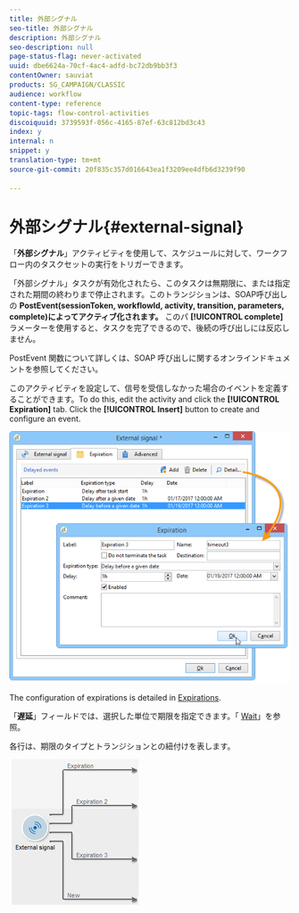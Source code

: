 ```yaml
---
title: 外部シグナル
seo-title: 外部シグナル
description: 外部シグナル
seo-description: null
page-status-flag: never-activated
uuid: dbe6624a-70cf-4ac4-adfd-bc72db9bb3f3
contentOwner: sauviat
products: SG_CAMPAIGN/CLASSIC
audience: workflow
content-type: reference
topic-tags: flow-control-activities
discoiquuid: 3739593f-056c-4165-87ef-63c812bd3c43
index: y
internal: n
snippet: y
translation-type: tm+mt
source-git-commit: 20f835c357d016643ea1f3209ee4dfb6d3239f90

---
```



# 外部シグナル{#external-signal}

「**外部シグナル**」アクティビティを使用して、スケジュールに対して、ワークフロー内のタスクセットの実行をトリガーできます。

「外部シグナル」タスクが有効化されたら、このタスクは無期限に、または指定された期間の終わりまで停止されます。このトランジションは、SOAP呼び出しの **PostEvent(sessionToken, workflowId, activity, transition, parameters, complete)によってアクティブ化されます。** このパ **[!UICONTROL complete]** ラメーターを使用すると、タスクを完了できるので、後続の呼び出しには反応しません。

PostEvent 関数について詳しくは、SOAP 呼び出しに関するオンラインドキュメントを参照してください。

このアクティビティを設定して、信号を受信しなかった場合のイベントを定義することができます。To do this, edit the activity and click the **[!UICONTROL Expiration]** tab. Click the **[!UICONTROL Insert]** button to create and configure an event.

![](assets/edit_signal.png)

The configuration of expirations is detailed in [Expirations](../../workflow/using/executing-a-workflow.md#expirations).

「**遅延**」フィールドでは、選択した単位で期限を指定できます。「 [Wait](../../workflow/using/wait.md)」を参照。

各行は、期限のタイプとトランジションとの紐付けを表します。

![](assets/external_sign_diag.png)

